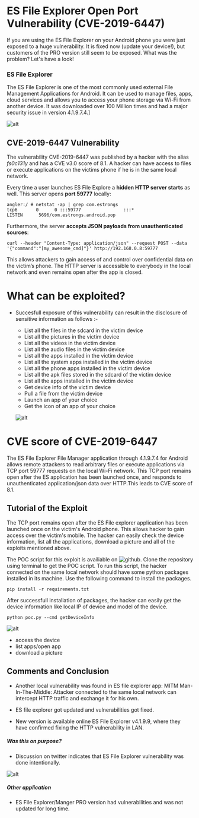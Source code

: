 # ES File Explorer Open Port Vulnerability (CVE-2019-6447)

If you are using the ES File Explorer on your Android phone you were just exposed to a huge vulnerability. It is fixed now (update your device!), but customers of the PRO version still seem to be exposed. What was the problem? Let's have a look!

### ES File Explorer

The ES File Explorer is one of the most commonly used external File Management Applications for Android. It can be used to manage files, apps, cloud services and allows you to access your phone storage via Wi-Fi from another device. It was downloaded over 100 Million times and had a major security issue in version 4.1.9.7.4.]

![alt](https://github.com/sbleh/wireshark_presentation/blob/master/Screenshot_20190313-125251.jpg?raw=true)

      

## CVE-2019-6447 Vulnerability

The vulnerability CVE-2019-6447 was published by a hacker with the alias *fs0c131y* and has a CVE v3.0 score of 8.1. A hacker can have access to files or execute applications on the victims phone if he is in the same local network.

Every time a user launches ES File Explore a **hidden HTTP server starts** as well. This server opens **port 59777** locally:

```
angler:/ # netstat -ap | grep com.estrongs
tcp6       0      0 :::59777                :::*                    LISTEN      5696/com.estrongs.android.pop
```

Furthermore, the server **accepts JSON payloads from unauthenticated sources**:

```
curl --header "Content-Type: application/json" --request POST --data '{"command":"[my_awesome_cmd]"}' http://192.168.0.8:59777
```

This allows attackers to gain access of and control over confidential data on the victim’s phone. The HTTP server is accessible to everybody in the local network and even remains open after the app is closed.


# What can be exploited? 
- Succesfull exposure of this vulnerability can result in the disclosure of sensitive information as follows :-
   - List all the files in the sdcard in the victim device
   - List all the pictures in the victim device
   - List all the videos in the victim device
   - List all the audio files in the victim device
   - List all the apps installed in the victim device
   - List all the system apps installed in the victim device
   - List all the phone apps installed in the victim device
   - List all the apk files stored in the sdcard of the victim device
   - List all the apps installed in the victim device
   - Get device info of the victim device
   - Pull a file from the victim device
   - Launch an app of your choice
   - Get the icon of an app of your choice
    
    ![alt](https://pbs.twimg.com/media/DxBVM0fWkAE9j4Z.jpg:large)
# CVE score of CVE-2019-6447 
The ES File Explorer File Manager application through 4.1.9.7.4 for Android allows remote attackers to read arbitrary files or execute applications via TCP port 59777 requests on the local Wi-Fi network. This TCP port remains open after the ES application has been launched once, and responds to unauthenticated application/json data over HTTP.This leads to CVE score of 8.1.

## Tutorial of the Exploit

The TCP port remains open after the ES File explorer application has been launched once on the victim's Android phone. This allows hacker to gain access over the victim's mobile. The hacker can easily check the device information, list all the applications, download a picture and all of the exploits mentioned above. 

The POC script for this exploit is availiable on ![github](https://github.com/fs0c131y/ESFileExplorerOpenPortVuln). Clone the repository using terminal to get the POC script. To run this script, the hacker connected on the same local network should have some python packages installed in its machine. Use the following command to install the packages.

```
pip install -r requirements.txt
```
After successfull installation of packages, the hacker can easily get the device information like local IP of device and model of the device.
```
python poc.py --cmd getDeviceInfo
```
![alt](https://github.com/sbleh/wireshark_presentation/blob/master/pasted%20image%200.jpg?raw=true)

- access the device
- list apps/open app
- download a picture

## Comments and Conclusion 

- Another local vulnerability was found in ES file explorer app: MITM 
Man-In-The-Middle: Attacker connected to the same local network can intercept HTTP traffic and exchange it for his own.

- ES file explorer got updated and vulnerabilities got fixed. 

- New version is available online ES File Explorer v4.1.9.9, where they have confirmed fixing the HTTP vulnerability in LAN. 

##### Was this on purpose?
- Discussion on twitter indicates that ES File Explorer vulnerability was done intentionally. 
 
![alt](https://github.com/sbleh/wireshark_presentation/blob/master/pasted%20image%200.jpg?raw=true)

##### Other application 
- ES File Explorer/Manger PRO version had vulnerabilities and was not updated for long time.  
      
